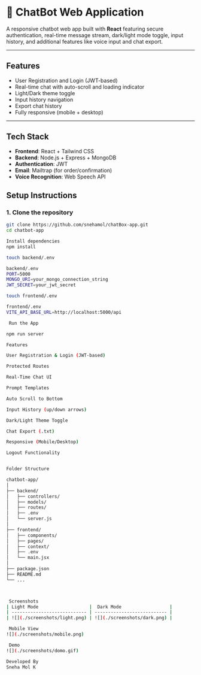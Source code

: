 # 🤖 ChatBot Web Application

A responsive chatbot web app built with **React** featuring secure authentication, real-time message stream, dark/light mode toggle, input history, and additional features like voice input and chat export.

---

##  Features

-  User Registration and Login (JWT-based)
-  Real-time chat with auto-scroll and loading indicator
-  Light/Dark theme toggle
-  Input history navigation
-  Export chat history
-  Fully responsive (mobile + desktop)

---

##  Tech Stack

- **Frontend**: React + Tailwind CSS
- **Backend**: Node.js + Express + MongoDB
- **Authentication**: JWT
- **Email**: Mailtrap (for order/confirmation)
- **Voice Recognition**: Web Speech API

##  Setup Instructions

### 1. Clone the repository

```bash
git clone https://github.com/snehamol/chatBox-app.git
cd chatbot-app

Install dependencies
npm install

touch backend/.env

backend/.env
PORT=5000
MONGO_URI=your_mongo_connection_string
JWT_SECRET=your_jwt_secret

touch frontend/.env

frontend/.env
VITE_API_BASE_URL=http://localhost:5000/api

 Run the App

npm run server

Features

User Registration & Login (JWT-based)

Protected Routes

Real-Time Chat UI

Prompt Templates

Auto Scroll to Bottom

Input History (up/down arrows)

Dark/Light Theme Toggle

Chat Export (.txt)

Responsive (Mobile/Desktop)

Logout Functionality


Folder Structure

chatbot-app/
│
├── backend/
│   ├── controllers/
│   ├── models/
│   ├── routes/
│   ├── .env
│   └── server.js
│
├── frontend/
│   ├── components/
│   ├── pages/
│   ├── context/
│   ├── .env
│   └── main.jsx
│
├── package.json
├── README.md
└── ...



 Screenshots
| Light Mode                   |  Dark Mode                  |
| ---------------------------- | --------------------------- |
| ![](./screenshots/light.png) | ![](./screenshots/dark.png) |

 Mobile View
![](./screenshots/mobile.png) 

 Demo
![](./screenshots/domo.gif) 

Developed By
Sneha Mol K
